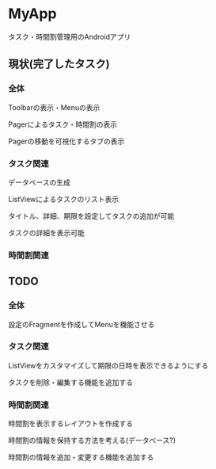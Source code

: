 # MyApp
タスク・時間割管理用のAndroidアプリ

## 現状(完了したタスク)

### 全体
Toolbarの表示・Menuの表示

Pagerによるタスク・時間割の表示

Pagerの移動を可視化するタブの表示

### タスク関連
データベースの生成

ListViewによるタスクのリスト表示

タイトル、詳細、期限を設定してタスクの追加が可能

タスクの詳細を表示可能

### 時間割関連

## TODO
### 全体
設定のFragmentを作成してMenuを機能させる

### タスク関連
ListViewをカスタマイズして期限の日時を表示できるようにする

タスクを削除・編集する機能を追加する

### 時間割関連
時間割を表示するレイアウトを作成する

時間割の情報を保持する方法を考える(データベース?)

時間割の情報を追加・変更する機能を追加する


